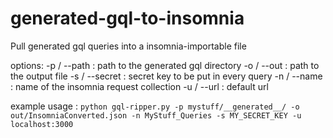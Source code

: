 # generated-gql-to-insomnia
Pull generated gql queries into a insomnia-importable file

options:
-p / --path : path to the generated gql directory
-o / --out : path to the output file
-s / --secret : secret key to be put in every query
-n / --name : name of the insomnia request collection
-u / --url : default url

example usage :
`python gql-ripper.py -p mystuff/__generated__/ -o out/InsomniaConverted.json -n MyStuff_Queries -s MY_SECRET_KEY -u localhost:3000`
